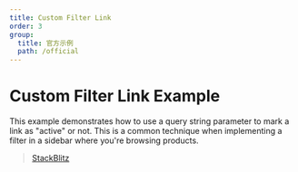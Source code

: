 ```yaml
---
title: Custom Filter Link
order: 3
group:
  title: 官方示例
  path: /official
---
```


# Custom Filter Link Example

This example demonstrates how to use a query string parameter to mark a link as "active" or not. This is a common technique when implementing a filter in a sidebar where you're browsing products.

> [StackBlitz](https://stackblitz.com/github/remix-run/react-router/tree/main/examples/custom-filter-link?file=src/App.tsx)

<code src='../../demos/official/custom-filter-link' iframe="700" />
